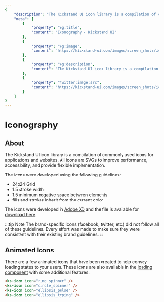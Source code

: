 ```yaml
---
{
    "description": "The Kickstand UI icon library is a compilation of commonly used icons for applications and websites.",
    "meta": [
        {
            "property": "og:title",
            "content": "Iconography - Kickstand UI"
        },
        {
            "property": "og:image",
            "content": "https://kickstand-ui.com/images/screen_shots/icons.png"
        },
        {
            "property": "og:description",
            "content": "The Kickstand UI icon library is a compilation of commonly used icons for applications and websites."
        },
        {
            "property": "twitter:image:src",
            "content": "https://kickstand-ui.com/images/screen_shots/icons.png"
        }
    ]
}
---
```


# Iconography

<IconsFilter />

## About

The Kickstand UI icon library is a compilation of commonly used icons for applications and websites. All icons are SVGs to improve performance, accessibility, and provide flexible implementation.

The icons were developed using the following guidelines:

- 24x24 Grid
- 1.5 stroke width
- 1.5 minimum negative space between elements
- fills and strokes inherit from the current color

The icons were developed in [Adobe XD](https://www.adobe.com/products/xd.html) and the file is available for [download here](https://github.com/break-stuff/kickstand-ui/blob/master/kickstand-ui_icons.xd).

:::tip Note
The brand-specific icons (facebook, twitter, etc.) did not follow all of these guidelines. Every effort was made to make sure they were consistent with their existing brand guidelines.
:::

## Animated Icons

There are a few animated icons that have been created to help convey loading states to your users. These icons are also available in the [loading component](./loading.md) with some additional features.

<div class="my-xl text-lg">
    <ks-icon icon="ring_spinner" class="mr-lg" />
    <ks-icon icon="circle_spinner" class="mr-lg" />
    <ks-icon icon="ellipsis_pulse" class="mr-lg" />
    <ks-icon icon="ellipsis_typing" class="mr-lg" />
</div>

```html
<ks-icon icon="ring_spinner" />
<ks-icon icon="circle_spinner" />
<ks-icon icon="ellipsis_pulse" />
<ks-icon icon="ellipsis_typing" />
```
